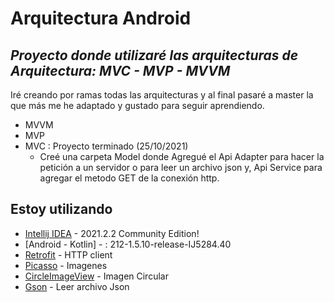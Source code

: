 # Arquitectura Android
## _Proyecto donde utilizaré las arquitecturas de Arquitectura: MVC - MVP - MVVM_

Iré creando por ramas todas las arquitecturas y al final pasaré a master
la que más me he adaptado y gustado para seguir aprendiendo.

- MVVM
- MVP
- MVC : Proyecto terminado (25/10/2021)
    - Creé una carpeta Model  donde Agregué el Api Adapter para hacer la petición a un servidor o para leer un archivo json y, Api Service para agregar el metodo GET de la conexión http.

## Estoy utilizando

- [Intellij IDEA](https://www.jetbrains.com/idea/download/#section=windows) -  2021.2.2 Community Edition!
- [Android - Kotlin] - : 212-1.5.10-release-IJ5284.40
- [Retrofit](https://square.github.io/retrofit/) - HTTP client
- [Picasso](https://square.github.io/picasso/) - Imagenes
- [CircleImageView](https://github.com/hdodenhof/CircleImageView) - Imagen Circular
- [Gson](https://javadoc.io/doc/com.google.code.gson/gson/latest/com.google.gson/com/google/gson/Gson.html) - Leer archivo Json

